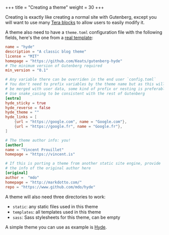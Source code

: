 +++
title = "Creating a theme"
weight = 30
+++

Creating is exactly like creating a normal site with Gutenberg, except you
will want to use many [Tera blocks](https://tera.netlify.com/docs/templates/#inheritance) to
allow users to easily modify it.

A theme also need to have a `theme.toml` configuration file with the
following fields, here's the one from a [real template](https://github.com/Keats/hyde):

```toml
name = "hyde"
description = "A classic blog theme"
license = "MIT"
homepage = "https://github.com/Keats/gutenberg-hyde"
# The minimum version of Gutenberg required
min_version = "0.1"

# Any variable there can be overriden in the end user `config.toml`
# You don't need to prefix variables by the theme name but as this will
# be merged with user data, some kind of prefix or nesting is preferable
# Use snake_casing to be consistent with the rest of Gutenberg
[extra]
hyde_sticky = true
hyde_reverse = false
hyde_theme = ""
hyde_links = [
    {url = "https://google.com", name = "Google.com"},
    {url = "https://google.fr", name = "Google.fr"},
]

# The theme author info: you!
[author]
name = "Vincent Prouillet"
homepage = "https://vincent.is"

# If this is porting a theme from another static site engine, provide
# the info of the original author here
[original]
author =  "mdo"
homepage = "http://markdotto.com/"
repo = "https://www.github.com/mdo/hyde"
```

A theme will also need three directories to work:

- `static`: any static files used in this theme
- `templates`: all templates used in this theme
- `sass`: Sass stylesheets for this theme, can be empty

A simple theme you can use as example is [Hyde](https://github.com/Keats/hyde).
